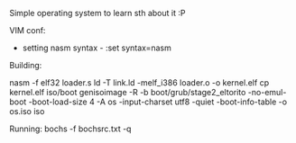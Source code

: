 Simple operating system to learn sth about it :P

VIM conf:
- setting nasm syntax - :set syntax=nasm

Building:

nasm -f elf32 loader.s
ld -T link.ld -melf_i386 loader.o -o kernel.elf
cp kernel.elf iso/boot
genisoimage -R -b boot/grub/stage2_eltorito -no-emul-boot -boot-load-size 4 -A os -input-charset utf8 -quiet -boot-info-table -o os.iso iso

Running:
bochs -f bochsrc.txt -q
